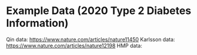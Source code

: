 # Example Data (2020 Type 2 Diabetes Information)

Qin data: https://www.nature.com/articles/nature11450
Karlsson data: https://www.nature.com/articles/nature12198
HMP data: 
